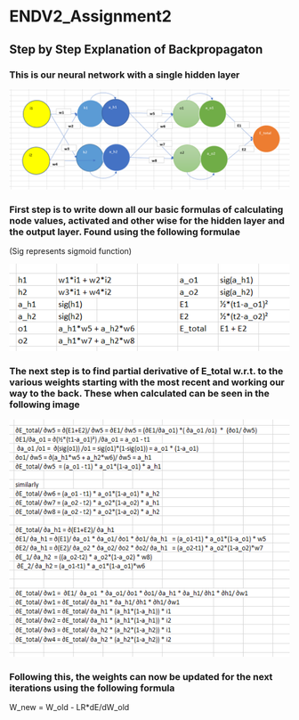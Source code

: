 # ENDV2_Assignment2

## Step by Step Explanation of Backpropagaton

### This is our neural network with a single hidden layer

![image](https://github.com/kanchana-S/ENDV2_Assignment2/blob/main/images/neural%20network.PNG)

### First step is to write down all our basic formulas of calculating node values, activated and other wise for the hidden layer and the output layer. Found using the following formulae 
(Sig represents sigmoid function)

![image](https://github.com/kanchana-S/ENDV2_Assignment2/blob/main/images/formulae_1.PNG)


### The next step is to find partial derivative of E_total w.r.t. to the various weights starting with the most recent and working our way to the back. These when calculated can be seen in the following image

![image](https://github.com/kanchana-S/ENDV2_Assignment2/blob/main/images/all_derivatives.PNG)

### Following this, the weights can now be updated for the next iterations using the following formula
W_new = W_old - LR*dE/dW_old
